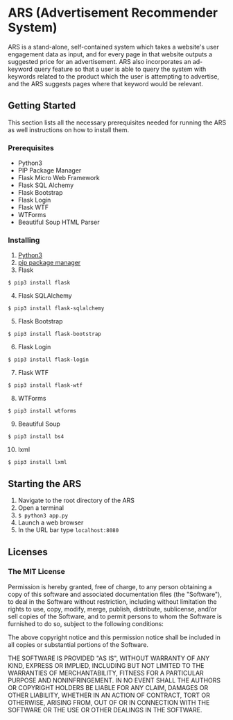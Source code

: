# ARS (Advertisement Recommender System)
ARS is a stand-alone, self-contained system which takes a website's user engagement data as input, and for every page in that website outputs a suggested price for an advertisement. ARS also incorporates an ad-keyword query feature so that a user is able to query the system with keywords related to the product which the user is attempting to advertise, and the ARS suggests pages where that keyword would be relevant.

## Getting Started
This section lists all the necessary prerequisites needed for running the ARS as well instructions on how to install them.

### Prerequisites
- Python3
- PIP Package Manager
- Flask Micro Web Framework 
- Flask SQL Alchemy
- Flask Bootstrap
- Flask Login
- Flask WTF
- WTForms
- Beautiful Soup HTML Parser

### Installing
1. [Python3](https://www.python.org/downloads/)
2. [pip package manager](https://pip.pypa.io/en/stable/installing/)
3. Flask
```
$ pip3 install flask
```
4. Flask SQLAlchemy
```
$ pip3 install flask-sqlalchemy
```
5. Flask Bootstrap
```
$ pip3 install flask-bootstrap
```
6. Flask Login
```
$ pip3 install flask-login
```
7. Flask WTF
```
$ pip3 install flask-wtf
```
8. WTForms
```
$ pip3 install wtforms
```
9. Beautiful Soup
```
$ pip3 install bs4
```

10. lxml
```
$ pip3 install lxml
```

## Starting the ARS
1. Navigate to the root directory of the ARS
2. Open a terminal
3. `$ python3 app.py`
4. Launch a web browser
5. In the URL bar type `localhost:8080`

## Licenses
### The MIT License

Permission is hereby granted, free of charge, to any person obtaining a copy of this software and associated documentation files (the "Software"), to deal in the Software without restriction, including without limitation the rights to use, copy, modify, merge, publish, distribute, sublicense, and/or sell copies of the Software, and to permit persons to whom the Software is furnished to do so, subject to the following conditions:

The above copyright notice and this permission notice shall be included in all copies or substantial portions of the Software.

THE SOFTWARE IS PROVIDED "AS IS", WITHOUT WARRANTY OF ANY KIND, EXPRESS OR IMPLIED, INCLUDING BUT NOT LIMITED TO THE WARRANTIES OF MERCHANTABILITY, FITNESS FOR A PARTICULAR PURPOSE AND NONINFRINGEMENT. IN NO EVENT SHALL THE AUTHORS OR COPYRIGHT HOLDERS BE LIABLE FOR ANY CLAIM, DAMAGES OR OTHER LIABILITY, WHETHER IN AN ACTION OF CONTRACT, TORT OR OTHERWISE, ARISING FROM, OUT OF OR IN CONNECTION WITH THE SOFTWARE OR THE USE OR OTHER DEALINGS IN THE SOFTWARE.
